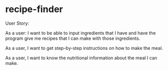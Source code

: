 # recipe-finder

User Story:

As a user: I want to be able to input ingredients that I have and have the program give me recipes that I can make with those ingredients. 

As a user, I want to get step-by-step instructions on how to make the meal. 

As a user, I want to know the nutritional information about the meal I can make. 




